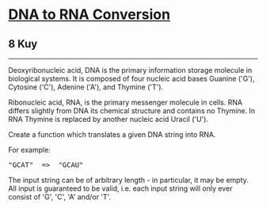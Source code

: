 <h1><a href="https://www.codewars.com/kata/5556282156230d0e5e000089">DNA to RNA Conversion</a></h1>
<h2>8 Kuy</h2>
<hr>
<p>Deoxyribonucleic acid, DNA is the primary information storage molecule in biological systems. 
It is composed of four nucleic acid bases Guanine ('G'), Cytosine ('C'), Adenine ('A'), and Thymine ('T').</p>
<p>Ribonucleic acid, RNA, is the primary messenger molecule in cells. 
RNA differs slightly from DNA its chemical structure and contains no Thymine. 
In RNA Thymine is replaced by another nucleic acid Uracil ('U').</p>
<p>Create a function which translates a given DNA string into RNA.</p>
<p>For example:</p>
<pre>"GCAT"  =>  "GCAU"</pre>
<p>The input string can be of arbitrary length - in particular, it may be empty. All input is guaranteed to be valid, 
i.e. each input string will only ever consist of 'G', 'C', 'A' and/or 'T'.</p>